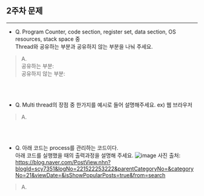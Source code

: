 ## 2주차 문제

---

- Q. Program Counter, code section, register set, data section, OS resources, stack space 중<br>
Thread와 공유하는 부분과 공유하지 않는 부분을 나눠 주세요.


> A.<br>
공유하는 부분: <br>
공유하지 않는 부분:

<br><br>

- Q. Multi thread의 장점 중 한가지를 예시로 들어 설명해주세요. ex) 웹 브라우저

> A.<br>

<br><br>

- Q. 아래 코드는 process를 관리하는 코드이다.<br>
아래 코드를 실행했을 때의 출력과정을 설명해 주세요.
![image](https://postfiles.pstatic.net/MjAxOTA0MjVfMzIg/MDAxNTU2MTU5OTEzNDY5.FuoBOg5ZeSt704Cdt8SMvYPP5hbi1LmeNeopISMre0Yg.O2BpprT44fL1LwX5wL5vQTbMNSz0WkdAl89uY79mrqYg.PNG.scy7351/image.png?type=w773)
사진 출처: https://blog.naver.com/PostView.nhn?blogId=scy7351&logNo=221522253222&parentCategoryNo=&categoryNo=21&viewDate=&isShowPopularPosts=true&from=search

> A. <br>

<br><br>